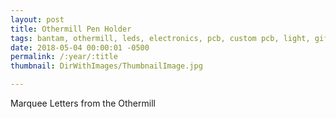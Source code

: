 ```yaml
---
layout: post
title: Othermill Pen Holder
tags: bantam, othermill, leds, electronics, pcb, custom pcb, light, gift
date: 2018-05-04 00:00:01 -0500
permalink: /:year/:title
thumbnail: DirWithImages/ThumbnailImage.jpg

---
```


Marquee Letters from the Othermill
